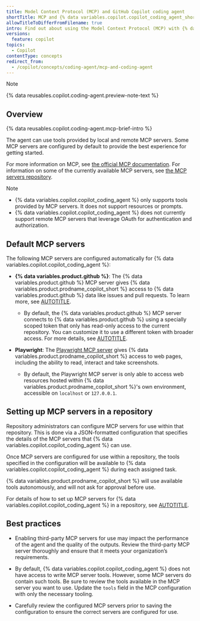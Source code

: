 ```yaml
---
title: Model Context Protocol (MCP) and GitHub Copilot coding agent
shortTitle: MCP and {% data variables.copilot.copilot_coding_agent_short %}
allowTitleToDifferFromFilename: true
intro: Find out about using the Model Context Protocol (MCP) with {% data variables.copilot.copilot_coding_agent %}.
versions:
  feature: copilot
topics:
  - Copilot
contentType: concepts
redirect_from:
  - /copilot/concepts/coding-agent/mcp-and-coding-agent
---
```


> [!NOTE]
> {% data reusables.copilot.coding-agent.preview-note-text %}

## Overview

{% data reusables.copilot.coding-agent.mcp-brief-intro %}

The agent can use tools provided by local and remote MCP servers. Some MCP servers are configured by default to provide the best experience for getting started.

For more information on MCP, see [the official MCP documentation](https://modelcontextprotocol.io/introduction). For information on some of the currently available MCP servers, see [the MCP servers repository](https://github.com/modelcontextprotocol/servers/tree/main).

> [!NOTE]
> * {% data variables.copilot.copilot_coding_agent %} only supports tools provided by MCP servers. It does not support resources or prompts.
> * {% data variables.copilot.copilot_coding_agent %} does not currently support remote MCP servers that leverage OAuth for authentication and authorization.

## Default MCP servers

The following MCP servers are configured automatically for {% data variables.copilot.copilot_coding_agent %}:

* **{% data variables.product.github %}**: The {% data variables.product.github %} MCP server gives {% data variables.product.prodname_copilot_short %} access to {% data variables.product.github %} data like issues and pull requests. To learn more, see [AUTOTITLE](/copilot/customizing-copilot/using-model-context-protocol/using-the-github-mcp-server).
  * By default, the {% data variables.product.github %} MCP server connects to {% data variables.product.github %} using a specially scoped token that only has read-only access to the current repository. You can customize it to use a different token with broader access. For more details, see [AUTOTITLE](/copilot/how-tos/agents/copilot-coding-agent/extending-copilot-coding-agent-with-mcp#customizing-the-built-in-github-mcp-server).

* **Playwright**: The [Playwright MCP server](https://github.com/microsoft/playwright-mcp) gives {% data variables.product.prodname_copilot_short %} access to web pages, including the ability to read, interact and take screenshots.
  * By default, the Playwright MCP server is only able to access web resources hosted within {% data variables.product.prodname_copilot_short %}'s own environment, accessible on `localhost` or `127.0.0.1`.

## Setting up MCP servers in a repository

Repository administrators can configure MCP servers for use within that repository. This is done via a JSON-formatted configuration that specifies the details of the MCP servers that {% data variables.copilot.copilot_coding_agent %} can use.

Once MCP servers are configured for use within a repository, the tools specified in the configuration will be available to {% data variables.copilot.copilot_coding_agent %} during each assigned task.

{% data variables.product.prodname_copilot_short %} will use available tools autonomously, and will not ask for approval before use.

For details of how to set up MCP servers for {% data variables.copilot.copilot_coding_agent %} in a repository, see [AUTOTITLE](/copilot/how-tos/agents/copilot-coding-agent/extending-copilot-coding-agent-with-mcp).

## Best practices

* Enabling third-party MCP servers for use may impact the performance of the agent and the quality of the outputs. Review the third-party MCP server thoroughly and ensure that it meets your organization’s requirements.

* By default, {% data variables.copilot.copilot_coding_agent %} does not have access to write MCP server tools. However, some MCP servers do contain such tools. Be sure to review the tools available in the MCP server you want to use. Update the `tools` field in the MCP configuration with only the necessary tooling.

* Carefully review the configured MCP servers prior to saving the configuration to ensure the correct servers are configured for use.
